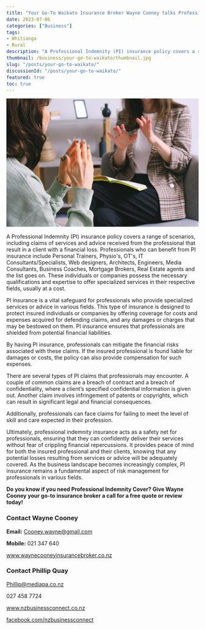 ```yaml
---
title: "Your Go-To Waikato Insurance Broker Wayne Cooney talks Professional Indemnity Cover"
date: 2023-07-06
categories: ["Business"]
tags:
- Whitianga
- Rural
description: "A Professional Indemnity (PI) insurance policy covers a range of scenarios, including claims of services and advice received from the professional that result in a client with a financial loss. Professionals who can benefit from PI insurance include Personal Trainers, Physio's, OT's, IT Consultants/Specialists, Web designers, Architects, Engineers, Media Consultants, Business Coaches, Mortgage Brokers, Real Estate agents and the list goes on. These individuals or companies possess the necessary qualifications and expertise to offer specialized services in their respective fields, usually at a cost."
thumbnail: /business/your-go-to-waikato/thumbnail.jpg
slug: "/posts/your-go-to-waikato/"
discussionId: "/posts/your-go-to-waikato/"
featured: true
toc: true
---
```

![Disclaimer: This is just a 'General Guide only' and must not be deemed to be 'Financial Advice' in any form. Please Contact your Insurance Adviser for any appropriate financial advice accordingly.](thumbnail.png)

A Professional Indemnity (PI) insurance policy covers a range of scenarios, including claims of services and advice received from the professional that result in a client with a financial loss. Professionals who can benefit from PI insurance include Personal Trainers, Physio's, OT's, IT Consultants/Specialists, Web designers, Architects, Engineers, Media Consultants, Business Coaches, Mortgage Brokers, Real Estate agents and the list goes on. These individuals or companies possess the necessary qualifications and expertise to offer specialized services in their respective fields, usually at a cost.

PI insurance is a vital safeguard for professionals who provide specialized services or advice in various fields. This type of insurance is designed to protect insured individuals or companies by offering coverage for costs and expenses acquired for defending claims, and any damages or charges that may be bestowed on them. PI insurance ensures that professionals are shielded from potential financial liabilities.

By having PI insurance, professionals can mitigate the financial risks associated with these claims. If the insured professional is found liable for damages or costs, the policy can also provide compensation for such expenses.

There are several types of PI claims that professionals may encounter. A couple of common claims are a breach of contract and a breach of confidentiality, where a client’s specified confidential information is given out. Another claim involves infringement of patents or copyrights, which can result in significant legal and financial consequences.

Additionally, professionals can face claims for failing to meet the level of skill and care expected in their profession.

Ultimately, professional indemnity insurance acts as a safety net for professionals, ensuring that they can confidently deliver their services without fear of crippling financial repercussions. It provides peace of mind for both the insured professional and their clients, knowing that any potential losses resulting from services or advice will be adequately covered. As the business landscape becomes increasingly complex, PI insurance remains a fundamental aspect of risk management for professionals in various fields.

**Do you know if you need Professional Indemnity Cover? Give Wayne Cooney your go-to insurance broker a call for a free quote or review today!**

### Contact Wayne Cooney

**Email:** Cooney.wayne@gmail.com

**Mobile:** 021 347 640

www.waynecooneyinsurancebroker.co.nz

### Contact Phillip Quay

Phillip@mediapa.co.nz

027 458 7724

www.nzbusinessconnect.co.nz

[facebook.com/nzbusinessconnect](https://www.facebook.com/profile.php?id=100082975520080)
